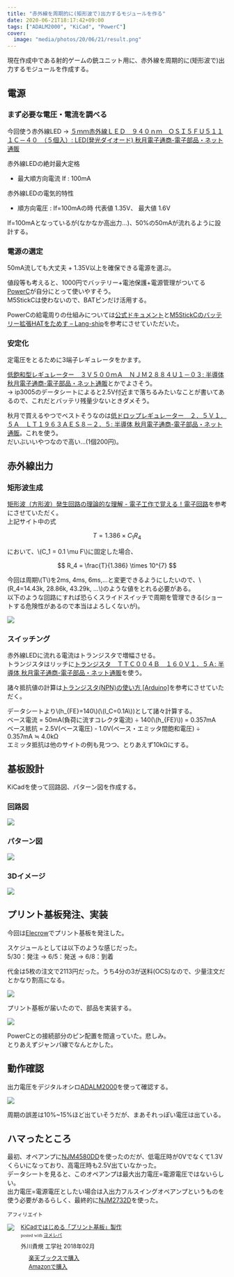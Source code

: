 ```yaml
---
title: "赤外線を周期的に(矩形波で)出力するモジュールを作る"
date: 2020-06-21T18:17:42+09:00
tags: ["ADALM2000", "KiCad", "PowerC"]
cover:
  image: "media/photos/20/06/21/result.png"
---
```


現在作成中である射的ゲームの銃ユニット用に、赤外線を周期的に(矩形波で)出力するモジュールを作成する。

## 電源

### まず必要な電圧・電流を調べる

今回使う赤外線LED → [５ｍｍ赤外線ＬＥＤ　９４０ｎｍ　ＯＳＩ５ＦＵ５１１１Ｃ－４０　（５個入）: LED\(発光ダイオード\) 秋月電子通商\-電子部品・ネット通販](http://akizukidenshi.com/catalog/g/gI-03261/)

赤外線LEDの絶対最大定格

- 最大順方向電流 If : 100mA

赤外線LEDの電気的特性

- 順方向電圧 : If=100mAの時 代表値 1.35V、 最大値 1.6V

If=100mAとなっているが(なかなか高出力…)、50%の50mAが流れるように設計する。

### 電源の選定

50mA流しても大丈夫 + 1.35V以上を確保できる電源を選ぶ。

値段等も考えると、1000円でバッテリー+電池保護+電源管理がついてる[PowerC](https://www.switch-science.com/catalog/6211/)が自分にとって使いやすそう。  
M5StickCは使わないので、BATピンだけ活用する。

PowerCの給電周りの仕組みについては[公式ドキュメント](https://docs.m5stack.com/#/en/hat/hat-powerc)と[M5StickCのバッテリー拡張HATをためす – Lang\-ship](https://lang-ship.com/blog/work/m5stickc-battery-hat/)を参考にさせていただいた。

### 安定化

定電圧をとるために3端子レギュレータをかます。  

[低飽和型レギュレーター　３Ｖ５００ｍＡ　ＮＪＭ２８８４Ｕ１－０３: 半導体 秋月電子通商\-電子部品・ネット通販](http://akizukidenshi.com/catalog/g/gI-10896/)とかでよさそう。  
→ ip3005のデータシートによると2.5V付近まで落ちるみたいなことが書いてあるので、これだとバッテリ残量少ないときダメそう。  

秋月で買えるやつでベストそうなのは[低ドロップレギュレーター　２．５Ｖ１．５Ａ　ＬＴ１９６３ＡＥＳ８－２．５: 半導体 秋月電子通商\-電子部品・ネット通販](http://akizukidenshi.com/catalog/g/gI-02564/)。これを使う。  
だいぶいいやつなので高い…(1個200円)。

## 赤外線出力


### 矩形波生成

[矩形波（方形波）発生回路の理論的な理解 \- 電子工作で覚える！電子回路](https://www.kairo-nyumon.com/rectangular_wave3.html)を参考にさせていただく。  
上記サイト中の式

$$
T = 1.386 \times C_1R_4
$$

において、\\(C_1 = 0.1 \mu F\\)に固定した場合、

$$
R_4 = \frac{T}{1.386} \times 10^{7}
$$

今回は周期\\(T\\)を2ms, 4ms, 6ms,...と変更できるようにしたいので、\\(R_4=14.43k, 28.86k, 43.29k, ...\\)のような値をとれる必要がある。  
以下のような回路にすれば恐らくスライドスイッチで周期を管理できる(ショートする危険性があるので本当はよろしくないが)。

![](/media/markdownx/41c92541-a9a5-4e19-8043-be62db5113ef.png)

### スイッチング

赤外線LEDに流れる電流はトランジスタで増幅させる。  
トランジスタはリッチに[トランジスタ　ＴＴＣ００４Ｂ　１６０Ｖ１．５Ａ: 半導体 秋月電子通商\-電子部品・ネット通販](http://akizukidenshi.com/catalog/g/gI-10232/)を使う。

諸々抵抗値の計算は[トランジスタ\(NPN\)の使い方 \[Arduino\]](https://www.petitmonte.com/robot/howto_transistor_npn.html)を参考にさせていただく。

データシートより\\(h_{FE}=140\\)(\\(I_C=0.1A\\))として諸々計算する。  
ベース電流 = 50mA(負荷に流すコレクタ電流) ÷ 140(\\(h_{FE}\\)) = 0.357mA  
ベース抵抗 = 2.5V(ベース電圧) - 1.0V(ベース・エミッタ間飽和電圧) ÷ 0.357mA ≒ 4.0kΩ  
エミッタ抵抗は他のサイトの例も見つつ、とりあえず10kΩにする。

## 基板設計

KiCadを使って回路図、パターン図を作成する。

### 回路図

![](/media/markdownx/0926d0b9-ea62-4381-9943-2dda65e61bf4.png)

### パターン図

![](/media/markdownx/09712bae-a30c-4b96-9c56-4091fd3eb47e.png)

### 3Dイメージ

![](/media/markdownx/645004b2-6cfa-41c6-99b3-4e53ccbb4625.png)

## プリント基板発注、実装

今回は[Elecrow](https://www.elecrow.com/customer/account/)でプリント基板を発注した。

スケジュールとしては以下のような感じだった。  
5/30：発注 → 6/5：発送 → 6/8：到着

代金は5枚の注文で2113円だった。うち4分の3が送料(OCS)なので、少量注文だとかなり割高になる。

![](/media/markdownx/995639e9-8f67-4ad7-b3b4-849c69cc73a2.jpg)

プリント基板が届いたので、部品を実装する。

![](/media/markdownx/22a6e7e1-d8f5-4266-b5c2-9ade2bdce0e1.jpg)

PowerCとの接続部分のピン配置を間違っていた。悲しみ。  
とりあえずジャンパ線でなんとかした。

## 動作確認

出力電圧をデジタルオシロ[ADALM2000](http://akizukidenshi.com/catalog/g/gM-14068/)を使って確認する。

![](/media/markdownx/4c1fa7fb-cf7c-441b-9be5-4c3d4202d7f8.png)

周期の誤差は10%~15%ほど出ていそうだが、まあそれっぽい電圧は出ている。

## ハマったところ

最初、オペアンプに[NJM4580DD](http://akizukidenshi.com/catalog/g/gI-00069/)を使ったのだが、低電圧時が0Vでなくて1.3Vくらいになっており、高電圧時も2.5V出ていなかった。  
データシートを見ると、このオペアンプは最大出力電圧=電源電圧ではないらしい。  
出力電圧=電源電圧としたい場合は入出力フルスイングオペアンプというものを使う必要があるらしく、最終的に[NJM2732D](http://akizukidenshi.com/catalog/g/gI-04723/)を使った。

<small>アフィリエイト</small>
<div class="booklink-box" style="text-align:left;padding-bottom:20px;font-size:small;zoom: 1;overflow: hidden;"><div class="booklink-image" style="float:left;margin:0 15px 10px 0;"><a href="https://www.amazon.co.jp/exec/obidos/asin/4777520455/kouya17-22/" target="_blank" ><img src="https://thumbnail.image.rakuten.co.jp/@0_mall/book/cabinet/0459/9784777520459.jpg?_ex=200x200" style="border: none;" /></a></div><div class="booklink-info" style="line-height:120%;zoom: 1;overflow: hidden;"><div class="booklink-name" style="margin-bottom:10px;line-height:120%"><a href="https://hb.afl.rakuten.co.jp/hgc/15918ecf.b552f740.15918ed0.60dacf5d/yomereba_main_202006211829555195?pc=http%3A%2F%2Fbooks.rakuten.co.jp%2Frb%2F15357826%2F%3Fscid%3Daf_ich_link_urltxt%26m%3Dhttp%3A%2F%2Fm.rakuten.co.jp%2Fev%2Fbook%2F" target="_blank" >KiCadではじめる「プリント基板」製作</a><div class="booklink-powered-date" style="font-size:8pt;margin-top:5px;font-family:verdana;line-height:120%">posted with <a href="https://yomereba.com" rel="nofollow" target="_blank">ヨメレバ</a></div></div><div class="booklink-detail" style="margin-bottom:5px;">外川貴規 工学社 2018年02月    </div><div class="booklink-link2" style="margin-top:10px;"><div class="shoplinkrakuten" style="margin-right:5px;background: url('//img.yomereba.com/kz_y.gif') 0 -50px no-repeat;padding: 2px 0 2px 18px;white-space: nowrap;"><a href="https://hb.afl.rakuten.co.jp/hgc/15918ecf.b552f740.15918ed0.60dacf5d/yomereba_main_202006211829555195?pc=http%3A%2F%2Fbooks.rakuten.co.jp%2Frb%2F15357826%2F%3Fscid%3Daf_ich_link_urltxt%26m%3Dhttp%3A%2F%2Fm.rakuten.co.jp%2Fev%2Fbook%2F" target="_blank" >楽天ブックスで購入</a></div><div class="shoplinkamazon" style="margin-right:5px;background: url('//img.yomereba.com/kz_y.gif') 0 0 no-repeat;padding: 2px 0 2px 18px;white-space: nowrap;"><a href="https://www.amazon.co.jp/exec/obidos/asin/4777520455/kouya17-22/" target="_blank" >Amazonで購入</a></div>                  	              	  	  	  	  	</div></div><div class="booklink-footer" style="clear: left"></div></div>